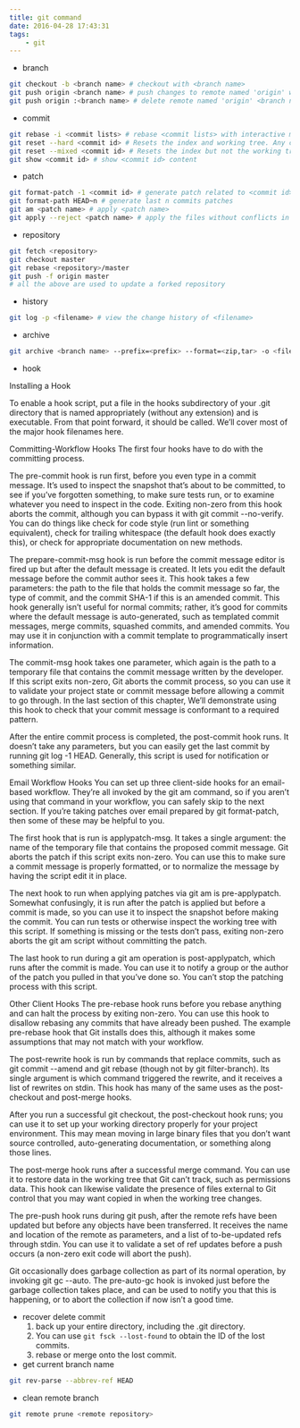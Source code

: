 ```yaml
---
title: git command
date: 2016-04-28 17:43:31
tags: 
    - git
---
```

+ branch
```bash
git checkout -b <branch name> # checkout with <branch name>
git push origin <branch name> # push changes to remote named 'origin' with <branch name>
git push origin :<branch name> # delete remote named 'origin' <branch name>
```
+ commit
```bash
git rebase -i <commit lists> # rebase <commit lists> with interactive mode, it can re-order commits
git reset --hard <commit id> # Resets the index and working tree. Any changes to tracked files in the working tree since <commit> are discarded.
git reset --mixed <commit id> # Resets the index but not the working tree (i.e., the changed files are preserved but not marked for commit) and reports what has not been updated. This is the default action.
git show <commit id> # show <commit id> content
```

+ patch
```bash
git format-patch -1 <commit id> # generate patch related to <commit id>
git format-path HEAD~n # generate last n commits patches
git am <patch name> # apply <patch name>
git apply --reject <patch name> # apply the files without conflicts in patch, leave conflict files with tags
```
+ repository
```bash
git fetch <repository>
git checkout master
git rebase <repository>/master
git push -f origin master
# all the above are used to update a forked repository
```
+ history
```bash
git log -p <filename> # view the change history of <filename>
```
+ archive
```bash
git archive <branch name> --prefix=<prefix> --format=<zip,tar> -o <filename>
```
+ hook
>
Installing a Hook

To enable a hook script, put a file in the hooks subdirectory of your .git directory that is named appropriately (without any extension) and is executable. From that point forward, it should be called. We’ll cover most of the major hook filenames here.

Committing-Workflow Hooks
The first four hooks have to do with the committing process.

The pre-commit hook is run first, before you even type in a commit message. It’s used to inspect the snapshot that’s about to be committed, to see if you’ve forgotten something, to make sure tests run, or to examine whatever you need to inspect in the code. Exiting non-zero from this hook aborts the commit, although you can bypass it with git commit --no-verify. You can do things like check for code style (run lint or something equivalent), check for trailing whitespace (the default hook does exactly this), or check for appropriate documentation on new methods.

The prepare-commit-msg hook is run before the commit message editor is fired up but after the default message is created. It lets you edit the default message before the commit author sees it. This hook takes a few parameters: the path to the file that holds the commit message so far, the type of commit, and the commit SHA-1 if this is an amended commit. This hook generally isn’t useful for normal commits; rather, it’s good for commits where the default message is auto-generated, such as templated commit messages, merge commits, squashed commits, and amended commits. You may use it in conjunction with a commit template to programmatically insert information.

The commit-msg hook takes one parameter, which again is the path to a temporary file that contains the commit message written by the developer. If this script exits non-zero, Git aborts the commit process, so you can use it to validate your project state or commit message before allowing a commit to go through. In the last section of this chapter, We’ll demonstrate using this hook to check that your commit message is conformant to a required pattern.

After the entire commit process is completed, the post-commit hook runs. It doesn’t take any parameters, but you can easily get the last commit by running git log -1 HEAD. Generally, this script is used for notification or something similar.

Email Workflow Hooks
You can set up three client-side hooks for an email-based workflow. They’re all invoked by the git am command, so if you aren’t using that command in your workflow, you can safely skip to the next section. If you’re taking patches over email prepared by git format-patch, then some of these may be helpful to you.

The first hook that is run is applypatch-msg. It takes a single argument: the name of the temporary file that contains the proposed commit message. Git aborts the patch if this script exits non-zero. You can use this to make sure a commit message is properly formatted, or to normalize the message by having the script edit it in place.

The next hook to run when applying patches via git am is pre-applypatch. Somewhat confusingly, it is run after the patch is applied but before a commit is made, so you can use it to inspect the snapshot before making the commit. You can run tests or otherwise inspect the working tree with this script. If something is missing or the tests don’t pass, exiting non-zero aborts the git am script without committing the patch.

The last hook to run during a git am operation is post-applypatch, which runs after the commit is made. You can use it to notify a group or the author of the patch you pulled in that you’ve done so. You can’t stop the patching process with this script.

Other Client Hooks
The pre-rebase hook runs before you rebase anything and can halt the process by exiting non-zero. You can use this hook to disallow rebasing any commits that have already been pushed. The example pre-rebase hook that Git installs does this, although it makes some assumptions that may not match with your workflow.

The post-rewrite hook is run by commands that replace commits, such as git commit --amend and git rebase (though not by git filter-branch). Its single argument is which command triggered the rewrite, and it receives a list of rewrites on stdin. This hook has many of the same uses as the post-checkout and post-merge hooks.

After you run a successful git checkout, the post-checkout hook runs; you can use it to set up your working directory properly for your project environment. This may mean moving in large binary files that you don’t want source controlled, auto-generating documentation, or something along those lines.

The post-merge hook runs after a successful merge command. You can use it to restore data in the working tree that Git can’t track, such as permissions data. This hook can likewise validate the presence of files external to Git control that you may want copied in when the working tree changes.

The pre-push hook runs during git push, after the remote refs have been updated but before any objects have been transferred. It receives the name and location of the remote as parameters, and a list of to-be-updated refs through stdin. You can use it to validate a set of ref updates before a push occurs (a non-zero exit code will abort the push).

Git occasionally does garbage collection as part of its normal operation, by invoking git gc --auto. The pre-auto-gc hook is invoked just before the garbage collection takes place, and can be used to notify you that this is happening, or to abort the collection if now isn’t a good time.
>
+ recover delete commit
    1. back up your entire directory, including the .git directory.
    1. You can use `git fsck --lost-found` to obtain the ID of the lost commits.
    1. rebase or merge onto the lost commit.
+ get current branch name
```bash
git rev-parse --abbrev-ref HEAD
```
+ clean remote branch
```bash
git remote prune <remote repository>
```